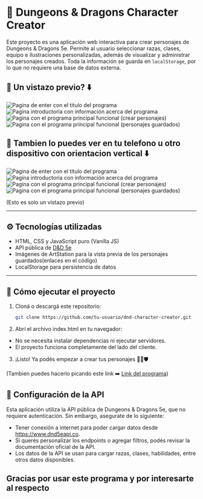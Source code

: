 # 🐉 Dungeons & Dragons Character Creator

Este proyecto es una aplicación web interactiva para crear personajes de Dungeons & Dragons 5e. Permite al usuario seleccionar razas, clases, equipo e ilustraciones personalizadas, además de visualizar y administrar los personajes creados. Toda la información se guarda en `localStorage`, por lo que no requiere una base de datos externa.

## 👀 Un vistazo previo? ⬇️

![Pagina de enter con el titulo del programa](assets/img/primera%20pagina.png)
![Pagina introductoria con información acerca del programa](assets/img/infopage.png)
![Pagina con el programa principal funcional (crear personajes)](assets/img/charactercreator.png)
![Pagina con el programa principal funcional (personajes guardados)](assets/img/charactersaved.png)

## 📱 Tambien lo puedes ver en tu telefono u otro dispositivo con orientacion vertical ⬇️
![Pagina de enter con el titulo del programa](assets/img/primera%20pagina%20telefono.png)
![Pagina introductoria con información acerca del programa](assets/img/Captura%20de%20pantalla%202025-04-24%2020584.png)
![Pagina con el programa principal funcional (crear personajes)](assets/img/crear.png)
![Pagina con el programa principal funcional (personajes guardados)](assets/img/guardados.png)


(Esto es solo un vistazo previo)

---

## ⚙️ Tecnologías utilizadas

- HTML, CSS y JavaScript puro (Vanilla JS)
- API pública de [D&D 5e](https://www.dnd5eapi.co/)
- Imágenes de ArtStation para la vista previa de los personajes guardados(enlaces en el código)
- LocalStorage para persistencia de datos

---

## 🚀 Cómo ejecutar el proyecto

1. Cloná o descargá este repositorio:
   ```bash
   git clone https://github.com/tu-usuario/dnd-character-creator.git

2. Abrí el archivo index.html en tu navegador:
- No se necesita instalar dependencias ni ejecutar servidores.
- El proyecto funciona completamente del lado del cliente.

3. ¡Listo! Ya podés empezar a crear tus personajes 🧙‍♂️🛡

(Tambien puedes hacerlo picando este link ➡️ [Link del programa](https://alejonm2402.github.io/Proyecto_JavaScriptNaranjoAlejandroTrigosDaniel/))


 ## 🔌 Configuración de la API
Esta aplicación utiliza la API pública de Dungeons & Dragons 5e, que no requiere autenticación. Sin embargo, asegurate de lo siguiente:

- Tener conexión a internet para poder cargar datos desde https://www.dnd5eapi.co.
- Si querés personalizar los endpoints o agregar filtros, podés revisar la documentación oficial de la API.
- Los datos de la API se usan para cargar razas, clases, habilidades, entre otros datos disponibles.


 ## Gracias por usar este programa y por interesarte al respecto


